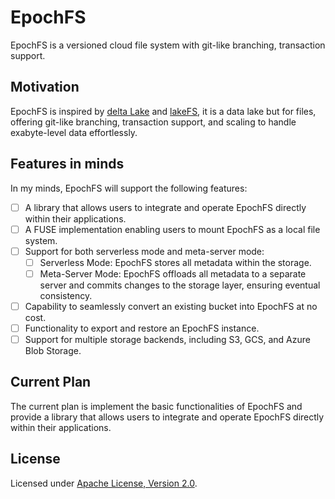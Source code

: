 # EpochFS

EpochFS is a versioned cloud file system with git-like branching, transaction support.

## Motivation

EpochFS is inspired by [delta Lake](https://github.com/delta-io/delta-rs/) and [lakeFS](https://github.com/delta-io/delta-rs/), it is a data lake but for files, offering git-like branching, transaction support, and scaling to handle exabyte-level data effortlessly.

## Features in minds

In my minds, EpochFS will support the following features:

- [ ] A library that allows users to integrate and operate EpochFS directly within their applications.
- [ ] A FUSE implementation enabling users to mount EpochFS as a local file system.
- [ ] Support for both serverless mode and meta-server mode:
    - [ ] Serverless Mode: EpochFS stores all metadata within the storage.
    - [ ] Meta-Server Mode: EpochFS offloads all metadata to a separate server and commits changes to the storage layer, ensuring eventual consistency.
- [ ] Capability to seamlessly convert an existing bucket into EpochFS at no cost.
- [ ] Functionality to export and restore an EpochFS instance.
- [ ] Support for multiple storage backends, including S3, GCS, and Azure Blob Storage.

## Current Plan

The current plan is implement the basic functionalities of EpochFS and provide a library that allows users to integrate and operate EpochFS directly within their applications.

## License

Licensed under <a href="./LICENSE.md">Apache License, Version 2.0</a>.
